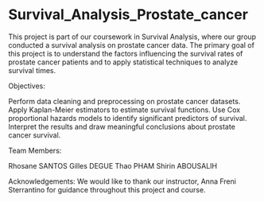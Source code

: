 # Survival_Analysis_Prostate_cancer

This project is part of our coursework in Survival Analysis, where our group conducted a survival analysis on prostate cancer data. The primary goal of this project is to understand the factors influencing the survival rates of prostate cancer patients and to apply statistical techniques to analyze survival times.

Objectives:

Perform data cleaning and preprocessing on prostate cancer datasets.
Apply Kaplan-Meier estimators to estimate survival functions.
Use Cox proportional hazards models to identify significant predictors of survival.
Interpret the results and draw meaningful conclusions about prostate cancer survival.

Team Members:

Rhosane SANTOS
Gilles DEGUE
Thao PHAM 
Shirin ABOUSALIH

Acknowledgements:
We would like to thank our instructor, Anna Freni Sterrantino for guidance throughout this project and course.
